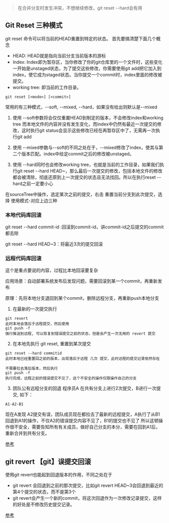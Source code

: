 > 在合并分支时发生冲突，不想继续修改，git reset --hard会有用

## Git Reset 三种模式
git reset 命令可以将当前的HEAD重置到特定的状态。
首先要搞清楚下面几个概念

- HEAD: HEAD就是指向当前分支当前版本的游标
- Index: Index即为暂存区，当你修改了你的git仓库里的一个文件时，这些变化一开始是unstaged状态，为了提交这些修改，你需要使用git add把它加入到index，使它成为staged状态。当你提交一个commit时，index里面的修改被提交。
- working tree: 即当前的工作目录。

```
git reset [<mode>] [<commit>]
```
  
常用的有三种模式，--soft, --mixed, --hard，如果没有给出<mode>则默认是--mixed
  
1. 使用 --soft参数将会仅仅重置HEAD到制定的版本，不会修改index和working tree
而本地文件的内容并没有发生变化，而index中仍然有最近一次提交的修改，这时执行git status会显示这些修改已经在再暂存区中了，无需再一次执行git add

2. 使用 --mixed参数与--soft的不同之处在于，--mixed修改了index，使其与第二个版本匹配。index中给定commit之后的修改被unstaged。

3. 使用 --hard同时也会修改working tree，也就是当前的工作目录，如果我们执行git reset --hard HEAD~，那么最后一次提交的修改，包括本地文件的修改都会被清除，彻底还原到上一次提交的状态且无法找回。所以在执行reset --hard之前一定要小心

在sourceTree中操作，选定某次之前的提交，右击 重置当前分支到此次提交，选择 使用模式-对应上边三种

### 本地代码库回滚

git reset --hard commit-id :回滚到commit-id，讲commit-id之后提交的commit都去除

git reset --hard HEAD~3：将最近3次的提交回滚

### 远程代码库回滚

这个是重点要说的内容，过程比本地回滚要复杂

应用场景：自动部署系统发布后发现问题，需要回滚到某一个commit，再重新发布

原理：先将本地分支退回到某个commit，删除远程分支，再重新push本地分支

1. 在最新的一次提交执行
```
git revert
此时本地会落后于远程提交，然后使用
git push -f
强行推送到远程, 可以恢复到错误提交之前的状态，但是会产生一次无用的 revert 提交
```
2. 在本地先执行 git reset, 重置到某次提交
```
git reset --hard commitid
此时本地已经重置回之前的版本，出现落后于远程 几次 提交，此时远程的提交记录依然存在

不需要拉去落后版本，然后执行
git push -f
执行完成，远程之前的错误提交不见了，这个不安全的操作仅限操作自己的分支
```
3. 团队公有远程分支的回退
程序员A 在共有分支上进行2次提交，B进行一次提交, 如下：
```
A1-A2-B1
```
现在A发现 A2提交有误，团队成员现在都拉去了最新的远程提交，A执行了从B1回退到A1的操作，不仅A2的错误提交内容不见了，B1的提交也不见了
所以这顿操作很不安全，需要告知所有有关成员，做好自己分支的本分，需要在回到A1后，重新合并到共有分支。

[参考](https://www.cnblogs.com/Super-scarlett/p/8183348.html)

## git revert 【git】误提交回滚
使用git revert也能起到回退版本的作用，不同之处在于
- git revert <commit>会回退到<commit>之前的那次提交，比如git revert HEAD~3会回退到最近的第4个提交的状态，而不是第3个
- git revert会产生一个新的commit，将这次回退作为一次修改记录提交，这样的好处是不修改历史提交记录。

[参考](https://blog.csdn.net/bingleihenshang/article/details/80619004)

